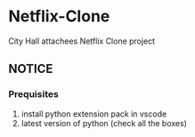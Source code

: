 # Netflix-Clone

City Hall attachees Netflix Clone project

## NOTICE

### Prequisites

1.  install python extension pack in vscode
2.  latest version of python (check all the boxes)

